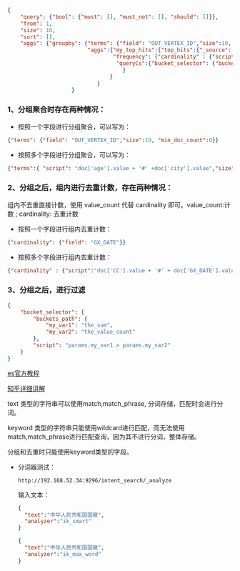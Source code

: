 ```json
{
    "query": {"bool": {"must": [], "must_not": [], "should": []}},
    "from": 1,
    "size": 10,
    "sort": [],
    "aggs": {"groupby": {"terms": {"field": "OUT_VERTEX_ID","size":10, "min_doc_count":0},
                         "aggs":{"my_top_hits":{"top_hits":{"_source": {"includes": ["CC","GX_DATE"]},"size":3}},
                                 "frequency": {"cardinality" : {"script":"doc['CC'].value + '#' + doc['GX_DATE'].value"}},
                                  "queryCs":{"bucket_selector": {"buckets_path": {"cs":"frequency"},"script": "params.cs > 10"}}
                                    }
                                }
                            }
                    }
```



### 1、分组聚合时存在两种情况：

- 按照一个字段进行分组聚合，可以写为：


```json
{"terms": {"field": "OUT_VERTEX_ID","size":10, "min_doc_count":0}}
```

- 按照多个字段进行分组聚合，可以写为：


```json
{"terms":{ "script": "doc['age'].value + '#' +doc['city'].value","size":10, "min_doc_count":0 }}
```

### 2、分组之后，组内进行去重计数，存在两种情况：

组内不去重直接计数，使用 value_count 代替 cardinality 即可。value_count:计数 ; cardinality: 去重计数

- 按照一个字段进行组内去重计数：

```json
{"cardinality": {"field": "GX_DATE"}}
```

- 按照多个字段进行组内去重计数：


```json
{"cardinality" : {"script":"doc['CC'].value + '#' + doc['GX_DATE'].value"}}
```

### 3、分组之后，进行过滤

```json
{
    "bucket_selector": {
        "buckets_path": {
            "my_var1": "the_sum", 
            "my_var2": "the_value_count"
        },
        "script": "params.my_var1 > params.my_var2"
    }
}
```

[es官方教程](https://www.elastic.co/guide/en/elasticsearch/reference/5.6/search-aggregations-metrics-cardinality-aggregation.html)

[知乎详细讲解](https://zhuanlan.zhihu.com/p/183816335)

text 类型的字符串可以使用match,match_phrase, 分词存储，匹配时会进行分词。

keyword 类型的字符串只能使用wildcard进行匹配，而无法使用match,match_phrase进行匹配查询，因为其不进行分词，整体存储。

分组和去重时只能使用keyword类型的字段。

- 分词器测试：

  ```
  http://192.168.52.34:9296/intent_search/_analyze
  ```

  输入文本：

  ```json
  {
    "text":"中华人民共和国国徽",
    "analyzer":"ik_smart"
  }
  
  {
    "text":"中华人民共和国国徽",
    "analyzer":"ik_max_word"
  }
  ```

  

